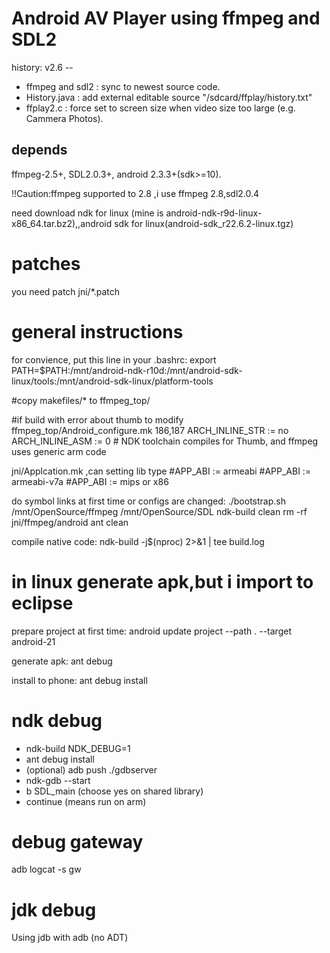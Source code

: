 # Android AV Player using ffmpeg and SDL2

history:
v2.6 -- 
 * ffmpeg and sdl2 : sync to newest source code.
 * History.java : add external editable source "/sdcard/ffplay/history.txt"
 * ffplay2.c : force set to screen size when video size too large (e.g. Cammera Photos).

## depends
ffmpeg-2.5+, SDL2.0.3+, android 2.3.3+(sdk>=10).

!!Caution:ffmpeg supported to 2.8   ,i use ffmpeg 2.8,sdl2.0.4

need download ndk for linux (mine is android-ndk-r9d-linux-x86_64.tar.bz2),,android sdk for linux(android-sdk_r22.6.2-linux.tgz)
# patches 
you need patch jni/*.patch

# general instructions
for convience, put this line in your .bashrc:
export PATH=$PATH:/mnt/android-ndk-r10d:/mnt/android-sdk-linux/tools:/mnt/android-sdk-linux/platform-tools


#copy makefiles/* to ffmpeg_top/

#if build with error about thumb to  modify ffmpeg_top/Android_configure.mk 186,187
ARCH_INLINE_STR := no
ARCH_INLINE_ASM := 0   # NDK toolchain compiles for Thumb, and ffmpeg uses generic arm code


jni/Applcation.mk ,can setting lib type 
#APP_ABI := armeabi 
#APP_ABI := armeabi-v7a 
#APP_ABI := mips or x86 

do symbol links at first time or configs are changed:
./bootstrap.sh /mnt/OpenSource/ffmpeg /mnt/OpenSource/SDL
ndk-build clean
rm -rf jni/ffmpeg/android
ant clean

compile native code:
ndk-build -j$(nproc) 2>&1 | tee build.log



# in linux generate apk,but i import to eclipse 
prepare project at first time:
android update project --path . --target android-21

generate apk:
ant debug

install to phone:
ant debug install

# ndk debug
* ndk-build NDK_DEBUG=1
* ant debug install
* (optional) adb push ./gdbserver
* ndk-gdb --start
* b SDL_main (choose yes on shared library)
* continue (means run on arm)

# debug gateway
adb logcat -s gw

# jdk debug
Using jdb with adb (no ADT)
